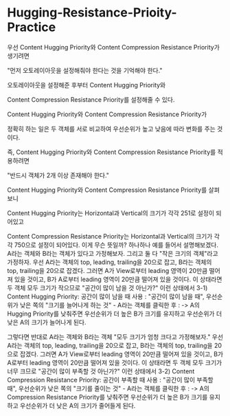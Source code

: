# Hugging-Resistance-Prioity-Practice


우선 Content Hugging Priority와 Content Compression Resistance Priority가 생기려면

"먼저 오토레이아웃을 설정해줘야 한다는 것을 기억해야 한다." 

오토레이아웃을 설정해준 후부터 Content Hugging Priority와 

Content Compression Resistance Priority를 설정해줄 수 있다. 



Content Hugging Priority와 Content Compression Resistance Priority가 

정확히 하는 일은 두 객체를 서로 비교하여 우선순위가 높고 낮음에 따라 변화를 주는 것이다.

즉, Content Hugging Priority와 Content Compression Resistance Priority를 적용하려면

"반드시 객체가 2개 이상 존재해야 한다."



Content Hugging Priority와 Content Compression Resistance Priority를 살펴보니

Content Hugging Priority는 Horizontal과 Vertical의 크기가 각각 251로 설정이 되어있고 

Content Compression Resistance Priority는 Horizontal과 Vertical의
크기가 각각 750으로 설정이 되어있다. 이게 무슨 뜻일까?
하나하나 예를 들어서 설명해보겠다. A라는 객체와 B라는 객체가 있다고 가정해보자.
그리고 둘 다 "작은 크기의 객체"라고 가정하자.
우선 A라는 객체의 top, leading, trailing을 20으로 잡고, 
B라는 객체의 top, trailing을 20으로 잡겠다. 
그러면 A가 View로부터 leading 영역이 20만큼 떨어져 있을 것이고,
B가 A로부터 leading 영역이 20만큼 떨어져 있을 것이다. 
이 상태라면 두 객체 모두 크기가 작으므로 "공간이 많이 남을 것 아닌가?"
이런 상태에서
	3-1) Content Hugging Priority: 공간이 많이 남을 때 사용
			 : "공간이 많이 남을 때", 우선순위가 낮은 쪽의 "크기를 늘어나게 하는 것"
		- A라는 객체를 클릭한 후 : 
			-> A의 Hugging Priority를 낮춰주면 우선순위가 더 높은 B가 크기를 유지하고 
				 우선순위가 더 낮은 A의 크기가 늘어나게 된다.	

그렇다면 반대로 A라는 객체와 B라는 객체 "모두 크기가 엄청 크다고 가정해보자."
우선 A라는 객체의 top, leading, trailing을 20으로 잡고, 
B라는 객체의 top, trailing을 20으로 잡겠다. 
그러면 A가 View로부터 leading 영역이 20만큼 떨어져 있을 것이고,
B가 A로부터 leading 영역이 20만큼 떨어져 있을 것이다.
이 상태라면 두 객체 모두 크기가 너무 크므로 "공간이 많이 부족할 것 아닌가?"
이런 상태에서 
	3-2) Content Compression Resistance Priority: 공간이 부족할 때 사용
			 : "공간이 많이 부족할 때", 우선순위가 낮은 쪽의 "크기를 줄이는 것"
		- A라는 객체를 클릭한 후 :
			-> A의 Compression Resistance Priority를 낮춰주면 
				 우선순위가 더 높은 B가 크기를 유지하고 
				 우선순위가 더 낮은 A의 크기가 줄어들게 된다.

